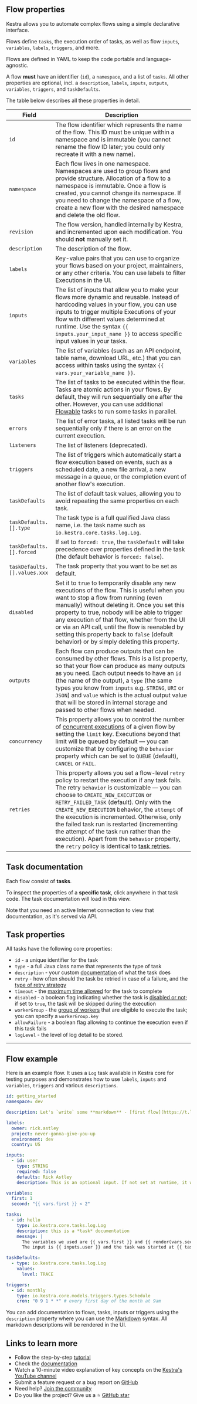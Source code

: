 ## Flow properties

Kestra allows you to automate complex flows using a simple declarative interface.

Flows define `tasks`, the execution order of tasks, as well as flow `inputs`, `variables`, `labels`, `triggers`, and more.

Flows are defined in YAML to keep the code portable and language-agnostic.

A flow **must** have an identifier (`id`), a `namespace`, and a list of `tasks`. All other properties are optional, incl. a `description`, `labels`, `inputs`, `outputs`, `variables`, `triggers`, and `taskDefaults`.

The table below describes all these properties in detail.

| Field                        | Description                                                                                                                                                                                                                                                                                                                                                                                                                                                                                                                                                                            |
|------------------------------|----------------------------------------------------------------------------------------------------------------------------------------------------------------------------------------------------------------------------------------------------------------------------------------------------------------------------------------------------------------------------------------------------------------------------------------------------------------------------------------------------------------------------------------------------------------------------------------|
| `id`                         | The flow identifier which represents the name of the flow. This ID must be unique within a namespace and is immutable (you cannot rename the flow ID later; you could only recreate it with a new name).                                                                                                                                                                                                                                                                                                                                                                               |
| `namespace`                  | Each flow lives in one namespace. Namespaces are used to group flows and provide structure. Allocation of a flow to a namespace is immutable. Once a flow is created, you cannot change its namespace. If you need to change the namespace of a flow, create a new flow with the desired namespace and delete the old flow.                                                                                                                                                                                                                                                            |
| `revision`                   | The flow version, handled internally by Kestra, and incremented upon each modification. You should **not** manually set it.                                                                                                                                                                                                                                                                                                                                                                                                                                                            |
| `description`                | The description of the flow.                                                                                                                                                                                                                                                                                                                                                                                                                                                                                                                                                           |
| `labels`                     | Key-value pairs that you can use to organize your flows based on your project, maintainers, or any other criteria. You can use labels to filter Executions in the UI.                                                                                                                                                                                                                                                                                                                                                                                                                  |
| `inputs`                     | The list of inputs that allow you to make your flows more dynamic and reusable. Instead of hardcoding values in your flow, you can use inputs to trigger multiple Executions of your flow with different values determined at runtime. Use the syntax `{{ inputs.your_input_name }}` to access specific input values in your tasks.                                                                                                                                                                                                                                                    |
| `variables`                  | The list of variables (such as an API endpoint, table name, download URL, etc.) that you can access within tasks using the syntax `{{ vars.your_variable_name }}`.                                                                                                                                                                                                                                                                                                                                                                                                                     |
| `tasks`                      | The list of tasks to be executed within the flow. Tasks are atomic actions in your flows. By default, they will run sequentially one after the other. However, you can use additional [Flowable](https://kestra.io/docs/tutorial/flowable) tasks to run some tasks in parallel.                                                                                                                                                                                                                                                                                                        |
| `errors`                     | The list of error tasks, all listed tasks will be run sequentially only if there is an error on the current execution.                                                                                                                                                                                                                                                                                                                                                                                                                                                                 |
| `listeners`                  | The list of listeners (deprecated).                                                                                                                                                                                                                                                                                                                                                                                                                                                                                                                                                    |
| `triggers`                   | The list of triggers which automatically start a flow execution based on events, such as a scheduled date, a new file arrival, a new message in a queue, or the completion event of another flow's execution.                                                                                                                                                                                                                                                                                                                                                                          |
| `taskDefaults`               | The list of default task values, allowing you to avoid repeating the same properties on each task.                                                                                                                                                                                                                                                                                                                                                                                                                                                                                     |
| `taskDefaults.[].type`       | The task type is a full qualified Java class name, i.e. the task name such as `io.kestra.core.tasks.log.Log`.                                                                                                                                                                                                                                                                                                                                                                                                                                                                          |
| `taskDefaults.[].forced`     | If set to `forced: true`, the `taskDefault` will take precedence over properties defined in the task (the default behavior is `forced: false`).                                                                                                                                                                                                                                                                                                                                                                                                                                        |
| `taskDefaults.[].values.xxx` | The task property that you want to be set as default.                                                                                                                                                                                                                                                                                                                                                                                                                                                                                                                                  |
| `disabled`                   | Set it to `true` to temporarily disable any new executions of the flow. This is useful when you want to stop a flow from running (even manually) without deleting it. Once you set this property to true, nobody will be able to trigger any execution of that flow, whether from the UI or via an API call, until the flow is reenabled by setting this property back to `false` (default behavior) or by simply deleting this property.                                                                                                                                              |
| `outputs`                    | Each flow can produce outputs that can be consumed by other flows. This is a list property, so that your flow can produce as many outputs as you need. Each output needs to have an `id` (the name of the output), a `type` (the same types you know from `inputs` e.g. `STRING`, `URI` or `JSON`) and `value` which is the actual output value that will be stored in internal storage and passed to other flows when needed.                                                                                                                                                         |
| `concurrency`                | This property allows you to control the number of [concurrent executions](https://kestra.io/docs/workflow-components/concurrency) of a given flow by setting the `limit` key. Executions beyond that limit will be queued by default — you can customize that by configuring the `behavior` property which can be set to `QUEUE` (default), `CANCEL` or `FAIL`.                                                                                                                                                                                                                        |
| `retries`                    | This property allows you set a flow-level `retry` policy to restart the execution if any task fails. The retry `behavior` is customizable — you can choose to `CREATE_NEW_EXECUTION` or `RETRY_FAILED_TASK` (default). Only with the `CREATE_NEW_EXECUTION` behavior, the `attempt` of the execution is incremented. Otherwise, only the failed task run is restarted (incrementing the attempt of the task run rather than the execution). Apart from the `behavior` property, the `retry` policy is identical to [task retries](https://kestra.io/docs/workflow-components/retries). |

## Task documentation

Each flow consist of **tasks**.

To inspect the properties of a **specific task**, click anywhere in that task code. The task documentation will load in this view.

Note that you need an active Internet connection to view that documentation, as it's served via API.

## Task properties

All tasks have the following core properties:

* `id` - a unique identifier for the task
* `type` - a full Java class name that represents the type of task
* `description` - your custom [documentation](https://kestra.io/docs/workflow-components/descriptions) of what the task does
* `retry` - how often should the task be retried in case of a failure, and the [type of retry strategy](https://kestra.io/docs/workflow-components/retries)
* `timeout` - the [maximum time allowed](https://kestra.io/docs/workflow-components/timeout) for the task to complete
* `disabled` - a boolean flag indicating whether the task is [disabled or not](https://kestra.io/docs/workflow-components/disabled); if set to `true`, the task will be skipped during the execution
* `workerGroup` - the [group of workers](https://kestra.io/docs/enterprise/worker-group) that are eligible to execute the task; you can specify a `workerGroup.key`
* `allowFailure` - a boolean flag allowing to continue the execution even if this task fails
* `logLevel` - the level of log detail to be stored.

---

## Flow example

Here is an example flow. It uses a `Log` task available in Kestra core for testing purposes and demonstrates how to use `labels`, `inputs` and `variables`, `triggers` and various `descriptions`.

```yaml
id: getting_started
namespace: dev

description: Let's `write` some **markdown** - [first flow](https://t.ly/Vemr0) 🚀

labels:
  owner: rick.astley
  project: never-gonna-give-you-up
  environment: dev
  country: US

inputs:
  - id: user
    type: STRING
    required: false
    defaults: Rick Astley
    description: This is an optional input. If not set at runtime, it will use the default value "Rick Astley".

variables:
  first: 1
  second: "{{ vars.first }} < 2"

tasks:
  - id: hello
    type: io.kestra.core.tasks.log.Log
    description: this is a *task* documentation
    message: |
      The variables we used are {{ vars.first }} and {{ render(vars.second) }}.
      The input is {{ inputs.user }} and the task was started at {{ taskrun.startDate }} from flow {{ flow.id }}.

taskDefaults:
  - type: io.kestra.core.tasks.log.Log
    values:
      level: TRACE

triggers:
  - id: monthly
    type: io.kestra.core.models.triggers.types.Schedule
    cron: "0 9 1 * *" # every first day of the month at 9am
```

You can add documentation to flows, tasks, inputs or triggers using the `description` property where you can use the [Markdown](https://en.wikipedia.org/wiki/Markdown) syntax. All markdown descriptions will be rendered in the UI.


## Links to learn more

* Follow the step-by-step [tutorial](https://kestra.io/docs/tutorial)
* Check the [documentation](https://kestra.io/docs)
* Watch a 10-minute video explanation of key concepts on the [Kestra's YouTube channel](https://youtu.be/yuV_rgnpXU8?si=tdMnZlovgHgnwx0K)
* Submit a feature request or a bug report on [GitHub](https://github.com/kestra-io/kestra/issues/new/choose)
* Need help? [Join the community](https://kestra.io/slack)
* Do you like the project? Give us a ⭐️ [GitHub star](https://github.com/kestra-io/kestra)
